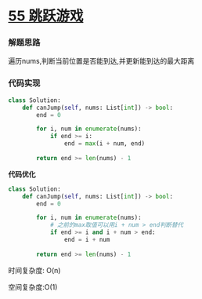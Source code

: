 # [55 跳跃游戏](https://leetcode.cn/problems/jump-game/)

### 解题思路

遍历nums,判断当前位置是否能到达,并更新能到达的最大距离

### 代码实现

```python
class Solution:
    def canJump(self, nums: List[int]) -> bool:
        end = 0

        for i, num in enumerate(nums):
            if end >= i:
                end = max(i + num, end)
        
        return end >= len(nums) - 1
```

**代码优化**

```python
class Solution:
    def canJump(self, nums: List[int]) -> bool:
        end = 0

        for i, num in enumerate(nums):
            # 之前的max取值可以用i + num > end判断替代
            if end >= i and i + num > end: 
                end = i + num
        
        return end >= len(nums) - 1
```

时间复杂度: O(n)

空间复杂度:O(1)